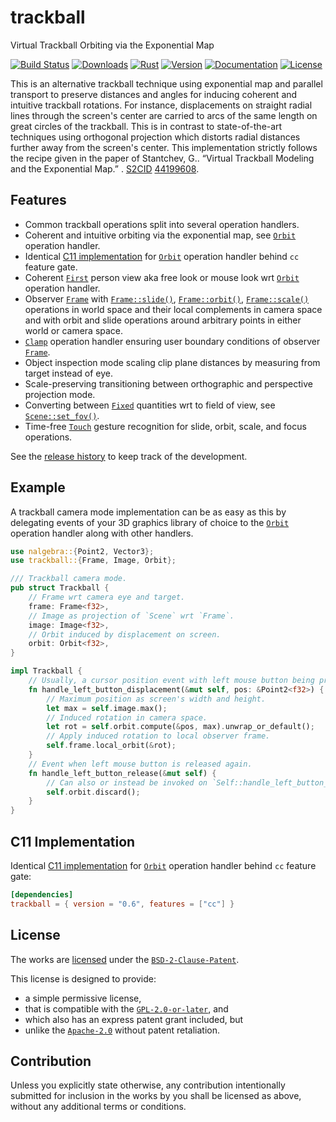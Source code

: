 # trackball

Virtual Trackball Orbiting via the Exponential Map

[![Build Status][]](https://travis-ci.org/qu1x/trackball)
[![Downloads][]](https://crates.io/crates/trackball)
[![Rust][]](https://www.rust-lang.org)
[![Version][]](https://crates.io/crates/trackball)
[![Documentation][]](https://doc.qu1x.dev/trackball)
[![License][]](https://spdx.org/licenses/BSD-2-Clause-Patent.html)

[Build Status]: https://travis-ci.org/qu1x/trackball.svg
[Downloads]: https://img.shields.io/crates/d/trackball.svg
[Rust]: https://img.shields.io/badge/rust-stable-brightgreen.svg
[Version]: https://img.shields.io/crates/v/trackball.svg
[Documentation]: https://docs.rs/trackball/badge.svg
[License]: https://img.shields.io/crates/l/trackball.svg

This is an alternative trackball technique using exponential map and parallel transport to
preserve distances and angles for inducing coherent and intuitive trackball rotations. For
instance, displacements on straight radial lines through the screen's center are carried to arcs
of the same length on great circles of the trackball. This is in contrast to state-of-the-art
techniques using orthogonal projection which distorts radial distances further away from the
screen's center. This implementation strictly follows the recipe given in the paper of
Stantchev, G.. “Virtual Trackball Modeling and the Exponential Map.” . [S2CID] [44199608].

[S2CID]: https://en.wikipedia.org/wiki/S2CID_(identifier)
[44199608]: https://api.semanticscholar.org/CorpusID:44199608

## Features

  * Common trackball operations split into several operation handlers.
  * Coherent and intuitive orbiting via the exponential map, see [`Orbit`] operation handler.
  * Identical [C11 implementation](c11) for [`Orbit`] operation handler behind `cc` feature gate.
  * Coherent [`First`] person view aka free look or mouse look wrt [`Orbit`] operation handler.
  * Observer [`Frame`] with [`Frame::slide()`], [`Frame::orbit()`], [`Frame::scale()`]
    operations in world space and their local complements in camera space and with orbit and slide
    operations around arbitrary points in either world or camera space.
  * [`Clamp`] operation handler ensuring user boundary conditions of observer [`Frame`].
  * Object inspection mode scaling clip plane distances by measuring from target instead of eye.
  * Scale-preserving transitioning between orthographic and perspective projection mode.
  * Converting between [`Fixed`] quantities wrt to field of view, see [`Scene::set_fov()`].
  * Time-free [`Touch`] gesture recognition for slide, orbit, scale, and focus operations.

[`Frame::slide()`]: https://doc.qu1x.dev/trackball/trackball/struct.Frame.html#method.slide
[`Frame::orbit()`]: https://doc.qu1x.dev/trackball/trackball/struct.Frame.html#method.orbit
[`Frame::scale()`]: https://doc.qu1x.dev/trackball/trackball/struct.Frame.html#method.scale

[`First`]: https://doc.qu1x.dev/trackball/trackball/struct.First.html
[`Frame`]: https://doc.qu1x.dev/trackball/trackball/struct.Frame.html
[`Clamp`]: https://doc.qu1x.dev/trackball/trackball/struct.Clamp.html
[`Scene`]: https://doc.qu1x.dev/trackball/trackball/struct.Scene.html
[`Touch`]: https://doc.qu1x.dev/trackball/trackball/struct.Touch.html

[`Fixed`]: https://doc.qu1x.dev/trackball/trackball/enum.Fixed.html
[`Scene::set_fov()`]: https://doc.qu1x.dev/trackball/trackball/struct.Scene.html#method.set_fov

See the [release history](RELEASES.md) to keep track of the development.

## Example

A trackball camera mode implementation can be as easy as this by delegating events of your 3D
graphics library of choice to the [`Orbit`] operation handler along with other handlers.

```rust
use nalgebra::{Point2, Vector3};
use trackball::{Frame, Image, Orbit};

/// Trackball camera mode.
pub struct Trackball {
	// Frame wrt camera eye and target.
	frame: Frame<f32>,
	// Image as projection of `Scene` wrt `Frame`.
	image: Image<f32>,
	// Orbit induced by displacement on screen.
	orbit: Orbit<f32>,
}

impl Trackball {
	// Usually, a cursor position event with left mouse button being pressed.
	fn handle_left_button_displacement(&mut self, pos: &Point2<f32>) {
		// Maximum position as screen's width and height.
		let max = self.image.max();
		// Induced rotation in camera space.
		let rot = self.orbit.compute(&pos, max).unwrap_or_default();
		// Apply induced rotation to local observer frame.
		self.frame.local_orbit(&rot);
	}
	// Event when left mouse button is released again.
	fn handle_left_button_release(&mut self) {
		// Can also or instead be invoked on `Self::handle_left_button_press()`.
		self.orbit.discard();
	}
}
```

## C11 Implementation

Identical [C11 implementation](c11) for [`Orbit`] operation handler behind `cc` feature gate:

```toml
[dependencies]
trackball = { version = "0.6", features = ["cc"] }
```

[`Orbit`]: https://doc.qu1x.dev/trackball/trackball/struct.Orbit.html

## License

The works are [licensed](LICENSES/BSD-2-Clause-Patent.md) under the [`BSD-2-Clause-Patent`].

This license is designed to provide:

  * a simple permissive license,
  * that is compatible with the [`GPL-2.0-or-later`], and
  * which also has an express patent grant included, but
  * unlike the [`Apache-2.0`] without patent retaliation.

[`BSD-2-Clause-Patent`]: https://spdx.org/licenses/BSD-2-Clause-Patent.html
[`GPL-2.0-or-later`]: https://spdx.org/licenses/GPL-2.0-or-later.html
[`Apache-2.0`]: https://spdx.org/licenses/Apache-2.0.html

## Contribution

Unless you explicitly state otherwise, any contribution intentionally submitted for inclusion
in the works by you shall be licensed as above, without any additional terms or conditions.
